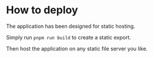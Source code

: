 # How to deploy

The application has been designed for static hosting.

Simply run `pnpm run build` to create a static export.

Then host the application on any static file server you like.

